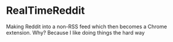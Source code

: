 RealTimeReddit
==============

Making Reddit into a non-RSS feed which then becomes a Chrome extension.  Why?  Because I like doing things the hard way
